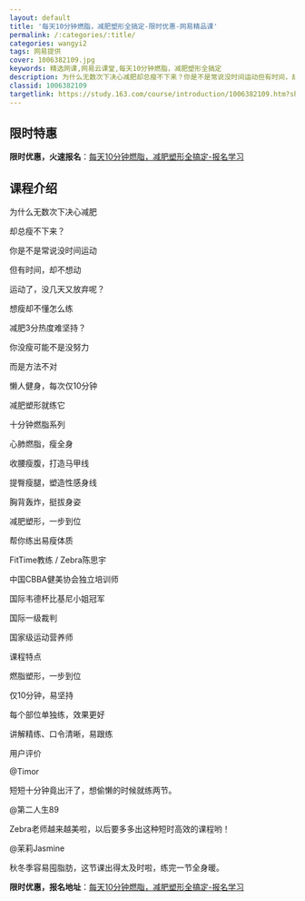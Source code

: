 ```yaml
---
layout: default
title: '每天10分钟燃脂，减肥塑形全搞定-限时优惠-网易精品课'
permalink: /:categories/:title/
categories: wangyi2
tags: 网易提供
cover: 1006382109.jpg
keywords: 精选网课,网易云课堂,每天10分钟燃脂，减肥塑形全搞定
description: 为什么无数次下决心减肥却总瘦不下来？你是不是常说没时间运动但有时间，却不想动运动了，没几天又放弃呢？想瘦却不懂怎么练减肥
classid: 1006382109
targetlink: https://study.163.com/course/introduction/1006382109.htm?share=1&shareId=1025206652&utm_campaign=share&utm_medium=iphoneShare&utm_source=&utm_u=1025206652
---
```


## 限时特惠

**限时优惠，火速报名**：[每天10分钟燃脂，减肥塑形全搞定-报名学习](https://study.163.com/course/introduction/1006382109.htm?share=1&shareId=1025206652&utm_campaign=share&utm_medium=iphoneShare&utm_source=&utm_u=1025206652)

## 课程介绍

为什么无数次下决心减肥

却总瘦不下来？

你是不是常说没时间运动

但有时间，却不想动

运动了，没几天又放弃呢？

想瘦却不懂怎么练

减肥3分热度难坚持？



你没瘦可能不是没努力

而是方法不对

懒人健身，每次仅10分钟

减肥塑形就练它



十分钟燃脂系列

心肺燃脂，瘦全身

收腰瘦腹，打造马甲线

提臀瘦腿，塑造性感身线

胸背轰炸，挺拔身姿

减肥塑形，一步到位

帮你练出易瘦体质



FitTime教练 / Zebra陈思宇

中国CBBA健美协会独立培训师

国际韦德杯比基尼小姐冠军

国际一级裁判

国家级运动营养师



课程特点

燃脂塑形，一步到位

仅10分钟，易坚持

每个部位单独练，效果更好

讲解精练、口令清晰，易跟练



用户评价

@Timor

短短十分钟竟出汗了，想偷懒的时候就练两节。

@第二人生89

Zebra老师越来越美啦，以后要多多出这种短时高效的课程哟！

@茉莉Jasmine

秋冬季容易囤脂肪，这节课出得太及时啦，练完一节全身暖。

**限时优惠，报名地址**：[每天10分钟燃脂，减肥塑形全搞定-报名学习](https://study.163.com/course/introduction/1006382109.htm?share=1&shareId=1025206652&utm_campaign=share&utm_medium=iphoneShare&utm_source=&utm_u=1025206652)

